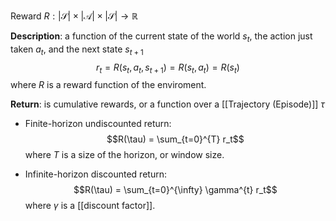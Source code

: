 Reward $R: |\mathcal{S}| \times |\mathcal{A}| \times |\mathcal{S}| \rightarrow \mathbb{R}$

**Description**: a function of the current state of the world $s_t$, the action just taken $a_t$, and the next state $s_{t+1}$
$$r_t = R(s_t, a_t, s_{t+1}) = R(s_t, a_t) = R(s_t)$$
where $R$ is a reward function of the enviroment.


**Return**: is cumulative rewards, or a function over a [[Trajectory (Episode)]] $\tau$

- Finite-horizon undiscounted return:
$$R(\tau) = \sum_{t=0}^{T} r_t$$
where $T$ is a size of the horizon, or window size.

- Infinite-horizon discounted return:
$$R(\tau) = \sum_{t=0}^{\infty} \gamma^{t} r_t$$
where $\gamma$ is a [[discount factor]].